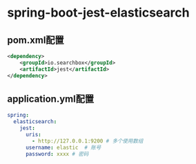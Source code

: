 # spring-boot-jest-elasticsearch

## pom.xml配置

```xml
<dependency>
    <groupId>io.searchbox</groupId>
    <artifactId>jest</artifactId>
</dependency>
```

## application.yml配置

```yaml
spring:
  elasticsearch:
    jest:
      uris:
        - http://127.0.0.1:9200 # 多个使用数组
      username: elastic  # 账号
      password: xxxx # 密码
```